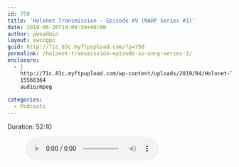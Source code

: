```yaml
---
id: 750
title: 'Holonet Transmission – Episode XV (NARP Series #1)'
date: 2019-06-26T19:09:59+00:00
author: pwsadmin
layout: swccgpc
guid: http://71c.83c.myftpupload.com/?p=750
permalink: /holonet-transmission-episode-xv-narp-series-1/
enclosure:
  - |
    http://71c.83c.myftpupload.com/wp-content/uploads/2019/04/Holonet-Transmission-–-Episode-XV-NARP-Series-1.mp3
    15566364
    audio/mpeg
    
categories:
  - Podcasts
---
```

 

Duration: 52:10<figure class="wp-block-audio"><audio controls src="http://71c.83c.myftpupload.com/wp-content/uploads/2019/04/Holonet-Transmission-–-Episode-XV-NARP-Series-1.mp3"></audio></figure>